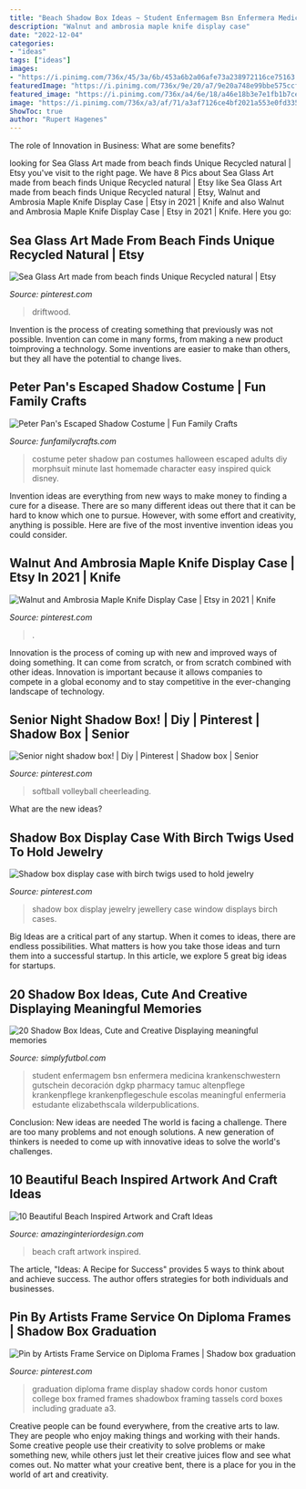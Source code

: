 ```yaml
---
title: "Beach Shadow Box Ideas ~ Student Enfermagem Bsn Enfermera Medicina Krankenschwestern Gutschein Decoración Dgkp Pharmacy Tamuc Altenpflege Krankenpflege Krankenpflegeschule Escolas Meaningful Enfermeria Estudante Elizabethscala Wilderpublications"
description: "Walnut and ambrosia maple knife display case"
date: "2022-12-04"
categories:
- "ideas"
tags: ["ideas"]
images:
- "https://i.pinimg.com/736x/45/3a/6b/453a6b2a06afe73a238972116ce75163.jpg"
featuredImage: "https://i.pinimg.com/736x/9e/20/a7/9e20a748e99bbe575ccf533c675b6c44.jpg"
featured_image: "https://i.pinimg.com/736x/a4/6e/18/a46e18b3e7e1fb1b7ce02b63bdc5cb7f--shadow-box-display-case-jewellery-display.jpg"
image: "https://i.pinimg.com/736x/a3/af/71/a3af7126ce4bf2021a553e0fd335c72c--graduation-pics-college-graduation.jpg"
ShowToc: true
author: "Rupert Hagenes"
---
```



The role of Innovation in Business: What are some benefits?
 

	

		
looking for Sea Glass Art made from beach finds Unique Recycled natural | Etsy you've visit to the right page. We have 8 Pics about Sea Glass Art made from beach finds Unique Recycled natural | Etsy like Sea Glass Art made from beach finds Unique Recycled natural | Etsy, Walnut and Ambrosia Maple Knife Display Case | Etsy in 2021 | Knife and also Walnut and Ambrosia Maple Knife Display Case | Etsy in 2021 | Knife. Here you go:
		
    
## Sea Glass Art Made From Beach Finds Unique Recycled Natural | Etsy

<img loading=lazy src="https://i.pinimg.com/736x/45/3a/6b/453a6b2a06afe73a238972116ce75163.jpg" onerror="this.onerror=null;this.src='https://tse3.mm.bing.net/th?id=OIP.EpsH2ZK8oJOfDjLuMKwq4AHaJ6&amp;pid=15.1';" alt="Sea Glass Art made from beach finds Unique Recycled natural | Etsy">

_Source: pinterest.com_

>driftwood. 

	

Invention is the process of creating something that previously was not possible. Invention can come in many forms, from making a new product toimproving a technology. Some inventions are easier to make than others, but they all have the potential to change lives.

    
## Peter Pan&#039;s Escaped Shadow Costume | Fun Family Crafts

<img loading=lazy src="http://funfamilycrafts.com/wp-content/uploads/2013/10/Peter-Pan-Shadow-Costume-9-of-11.jpg" onerror="this.onerror=null;this.src='https://tse4.mm.bing.net/th?id=OIP.boevrqIclq5oIqiGT4LBYwHaNB&amp;pid=15.1';" alt="Peter Pan&#039;s Escaped Shadow Costume | Fun Family Crafts">

_Source: funfamilycrafts.com_

>costume peter shadow pan costumes halloween escaped adults diy morphsuit minute last homemade character easy inspired quick disney. 

	

Invention ideas are everything from new ways to make money to finding a cure for a disease. There are so many different ideas out there that it can be hard to know which one to pursue. However, with some effort and creativity, anything is possible. Here are five of the most inventive invention ideas you could consider.

    
## Walnut And Ambrosia Maple Knife Display Case | Etsy In 2021 | Knife

<img loading=lazy src="https://i.pinimg.com/736x/f8/fd/e2/f8fde2ff7833f69c79a970a2a194ee8f.jpg" onerror="this.onerror=null;this.src='https://tse1.mm.bing.net/th?id=OIP.oR1afTaP-6hvfzKtXyEmcAHaLH&amp;pid=15.1';" alt="Walnut and Ambrosia Maple Knife Display Case | Etsy in 2021 | Knife">

_Source: pinterest.com_

>. 

	

Innovation is the process of coming up with new and improved ways of doing something. It can come from scratch, or from scratch combined with other ideas. Innovation is important because it allows companies to compete in a global economy and to stay competitive in the ever-changing landscape of technology.

    
## Senior Night Shadow Box! | Diy | Pinterest | Shadow Box | Senior

<img loading=lazy src="https://i.pinimg.com/736x/9e/20/a7/9e20a748e99bbe575ccf533c675b6c44.jpg" onerror="this.onerror=null;this.src='https://tse4.mm.bing.net/th?id=OIP.SnabP3CmKXkmoV2TXAC-MwHaJ4&amp;pid=15.1';" alt="Senior night shadow box! | Diy | Pinterest | Shadow box | Senior">

_Source: pinterest.com_

>softball volleyball cheerleading. 

	

What are the new ideas?
 

    
## Shadow Box Display Case With Birch Twigs Used To Hold Jewelry

<img loading=lazy src="https://i.pinimg.com/736x/a4/6e/18/a46e18b3e7e1fb1b7ce02b63bdc5cb7f--shadow-box-display-case-jewellery-display.jpg" onerror="this.onerror=null;this.src='https://tse4.mm.bing.net/th?id=OIP.4uhvX9terJugSA6tDNEDUgHaJ3&amp;pid=15.1';" alt="Shadow box display case with birch twigs used to hold jewelry">

_Source: pinterest.com_

>shadow box display jewelry jewellery case window displays birch cases. 

	

Big Ideas are a critical part of any startup. When it comes to ideas, there are endless possibilities. What matters is how you take those ideas and turn them into a successful startup. In this article, we explore 5 great big ideas for startups.

    
## 20 Shadow Box Ideas, Cute And Creative Displaying Meaningful Memories

<img loading=lazy src="http://simplyfutbol.com/wp-content/uploads/2017/11/graduation-shadow-box-ideas.jpg" onerror="this.onerror=null;this.src='https://tse1.mm.bing.net/th?id=OIP.DHDx_12Jh0-Bw6z2WIWlkgHaJ4&amp;pid=15.1';" alt="20 Shadow Box Ideas, Cute and Creative Displaying meaningful memories">

_Source: simplyfutbol.com_

>student enfermagem bsn enfermera medicina krankenschwestern gutschein decoración dgkp pharmacy tamuc altenpflege krankenpflege krankenpflegeschule escolas meaningful enfermeria estudante elizabethscala wilderpublications. 

	

Conclusion: New ideas are needed
The world is facing a challenge. There are too many problems and not enough solutions. A new generation of thinkers is needed to come up with innovative ideas to solve the world's challenges.

    
## 10 Beautiful Beach Inspired Artwork And Craft Ideas

<img loading=lazy src="http://www.amazinginteriordesign.com/wp-content/uploads/2017/07/10-Beautiful-Beach-Inspired-Artwork-and-Craft-Ideas-fi.jpg" onerror="this.onerror=null;this.src='https://tse2.mm.bing.net/th?id=OIP.-et0juEE7lJSgAFa4nU8DwHaJ4&amp;pid=15.1';" alt="10 Beautiful Beach Inspired Artwork and Craft Ideas">

_Source: amazinginteriordesign.com_

>beach craft artwork inspired. 

	

The article, "Ideas: A Recipe for Success" provides 5 ways to think about and achieve success. The author offers strategies for both individuals and businesses.

    
## Pin By Artists Frame Service On Diploma Frames | Shadow Box Graduation

<img loading=lazy src="https://i.pinimg.com/736x/a3/af/71/a3af7126ce4bf2021a553e0fd335c72c--graduation-pics-college-graduation.jpg" onerror="this.onerror=null;this.src='https://tse2.mm.bing.net/th?id=OIP.-9uv8BMVFy9KE7-0pMlN3QHaHa&amp;pid=15.1';" alt="Pin by Artists Frame Service on Diploma Frames | Shadow box graduation">

_Source: pinterest.com_

>graduation diploma frame display shadow cords honor custom college box framed frames shadowbox framing tassels cord boxes including graduate a3. 

	

Creative people can be found everywhere, from the creative arts to law. They are people who enjoy making things and working with their hands. Some creative people use their creativity to solve problems or make something new, while others just let their creative juices flow and see what comes out. No matter what your creative bent, there is a place for you in the world of art and creativity.

